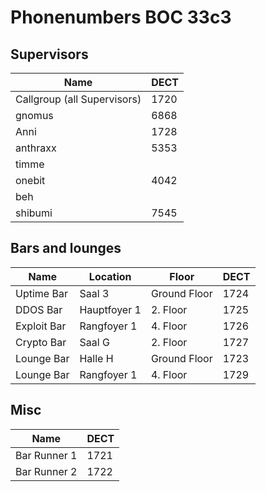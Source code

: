 # Phonenumbers BOC 33c3
## Supervisors
| Name                        | DECT |
| --------------------------- | ---- |
| Callgroup (all Supervisors) | 1720 |
| gnomus                      | 6868 |
| Anni                        | 1728 |
| anthraxx                    | 5353 |
| timme                       |      |
| onebit                      | 4042 |
| beh                         |      |
| shibumi                     | 7545 |

## Bars and lounges
| Name        | Location     | Floor        | DECT |
| ----------- | ------------ | ------------ | ---- |
| Uptime Bar  | Saal 3       | Ground Floor | 1724 |
| DDOS Bar    | Hauptfoyer 1 | 2. Floor     | 1725 |
| Exploit Bar | Rangfoyer 1  | 4. Floor     | 1726 |
| Crypto Bar  | Saal G       | 2. Floor     | 1727 |
| Lounge Bar  | Halle H      | Ground Floor | 1723 |
| Lounge Bar  | Rangfoyer 1  | 4. Floor     | 1729 |

## Misc
| Name         | DECT |
| ------------ | ---- |
| Bar Runner 1 | 1721 |
| Bar Runner 2 | 1722 |
